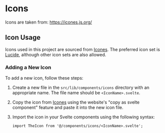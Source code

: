 # Icons

Icons are taken from: https://icones.js.org/

## Icon Usage

Icons used in this project are sourced from [Icones](https://icones.js.org/). The preferred icon set is [Lucide](https://icones.js.org/collection/lucide), although other icon sets are also allowed.

### Adding a New Icon

To add a new icon, follow these steps:

1. Create a new file in the `src/lib/components/icons` directory with an appropriate name.
   The file name should be `<IconName>.svelte`.
2. Copy the icon from [Icones](https://icones.js.org/) using the website's "copy as svelte component" feature and paste it into the new icon file.
3. Import the icon in your Svelte components using the following syntax:

   ```svelte
   import TheIcon from '@/components/icons/<IconName>.svelte';
   ```
